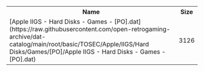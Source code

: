 <table>
<tr><th>Name</th><th>Size</th></tr>
<tr><td>
[Apple IIGS - Hard Disks - Games - [PO].dat](https://raw.githubusercontent.com/open-retrogaming-archive/dat-catalog/main/root/basic/TOSEC/Apple/IIGS/Hard Disks/Games/[PO]/Apple IIGS - Hard Disks - Games - [PO].dat)
</td><td>3126</td></tr>
</table>
